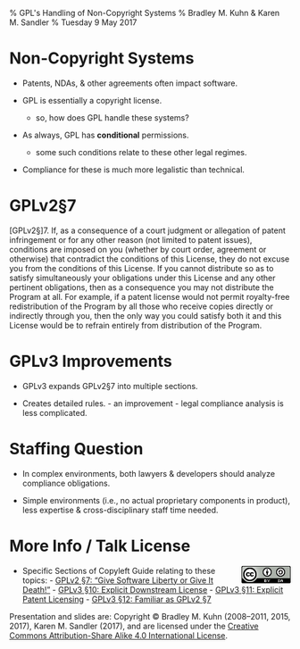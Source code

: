 % GPL's Handling of Non-Copyright Systems
% Bradley M. Kuhn &amp; Karen M. Sandler
% Tuesday 9 May 2017

# Non-Copyright Systems

+ Patents, NDAs, &amp; other agreements often impact software.

+ GPL is essentially a copyright license.
     - so, how does GPL handle these systems?

+ As always, GPL has **conditional** permissions.
     - some such conditions relate to these other legal regimes.

+ Compliance for these is much more legalistic than technical.


# GPLv2&sect;7

<span class="fitonslide">
<p>[GPLv2&sect;]7. If, as a consequence of a court judgment or allegation of patent
infringement or for any other reason (not limited to patent issues),
conditions are imposed on you (whether by court order, agreement or
otherwise) that contradict the conditions of this License, they do not
excuse you from the conditions of this License.  If you cannot
distribute so as to satisfy simultaneously your obligations under this
License and any other pertinent obligations, then as a consequence you
may not distribute the Program at all.  For example, if a patent
license would not permit royalty-free redistribution of the Program by
all those who receive copies directly or indirectly through you, then
the only way you could satisfy both it and this License would be to
refrain entirely from distribution of the Program.
</p>
</span>

# GPLv3 Improvements

+ GPLv3 expands GPLv2&sect;7 into multiple sections.

+ Creates detailed rules.
      - an improvement
      - legal compliance analysis is less complicated.

# Staffing Question

+ In complex environments, both lawyers &amp; developers should analyze
  compliance obligations.

+ Simple environments (i.e., no actual proprietary components in product),
  less expertise &amp; cross-disciplinary staff time needed.

# More Info / Talk License

<img align="right" src="cc-by-sa-4-0_88x31.png" />

+ Specific Sections of Copyleft Guide relating to these topics:
      - [GPLv2 &sect;7: “Give Software Liberty or Give It Death!”](https://copyleft.org/guide/comprehensive-gpl-guidech8.html#x11-540007.4)
      - [GPLv3 &sect;10: Explicit Downstream License](https://copyleft.org/guide/comprehensive-gpl-guidech10.html#x13-880009.13)
      - [GPLv3 &sect;11: Explicit Patent Licensing](https://copyleft.org/guide/comprehensive-gpl-guidech10.html#x13-890009.14)
      - [GPLv3 &sect;12: Familiar as GPLv2 &sect;7](https://copyleft.org/guide/comprehensive-gpl-guidech10.html#x13-920009.15)

<span class="fitonslide">
<p>Presentation and slides are: Copyright &copy; Bradley M. Kuhn (2008&ndash;2011, 2015, 2017), Karen M. Sandler (2017), and are licensed under the <a rel="license" href="https://creativecommons.org/licenses/by-sa/4.0/legalcode">Creative Commons Attribution-Share Alike 4.0 International License</a>. </p>
</span>
